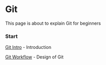 # Git



This page is about to explain Git for beginners

### Start 

 [Git Intro](git-intro.md) - Introduction

[Git Workflow](git-architecture.md) - Design of Git

